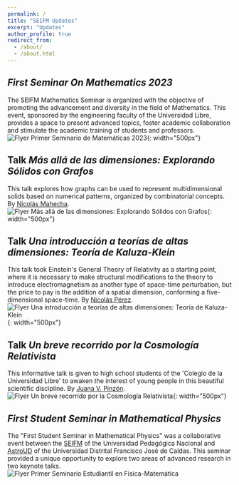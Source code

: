 ```yaml
---
permalink: /
title: "SEIFM Updates"
excerpt: "Updates"
author_profile: true
redirect_from: 
  - /about/
  - /about.html
---
```


<i>First Seminar On Mathematics 2023</i>
------
The SEIFM Mathematics Seminar is organized with the objective of promoting the advancement and diversity in the field of Mathematics. This event, sponsored by the engineering faculty of the Universidad Libre, provides a space to present advanced topics, foster academic collaboration and stimulate the academic training of students and professors.
![Flyer Primer Seminario de Matemáticas 2023](/images/fsomflyer.jpeg){: width="500px"}

Talk <i>Más allá de las dimensiones: Explorando Sólidos con Grafos</i>
------
This talk explores how graphs can be used to represent multidimensional solids based on numerical patterns, organized by combinatorial concepts. By [Nicolás Mahecha](http://funes.uniandes.edu.co/12869/).
![Flyer Más allá de las dimensiones: Explorando Sólidos con Grafos](/images/nicolam.jpeg){: width="500px"}

Talk <i>Una introducción a teorías de altas dimensiones: Teoría de Kaluza-Klein</i>
------
This talk took Einstein's General Theory of Relativity as a starting point, where it is necessary to make structural modifications to the theory to introduce electromagnetism as another type of space-time perturbation, but the price to pay is the addition of a spatial dimension, conforming a five-dimensional space-time. By [Nicolás Pérez](http://revistas.udistrital.edu.co:8080/index.php/GDLA/article/view/14301). 
![Flyer Una introducción a teorías de altas dimensiones: Teoría de Kaluza-Klein](/images/kkad.jpeg){: width="500px"}

Talk <i>Un breve recorrido por la Cosmología Relativista</i>
------
This informative talk is given to high school students of the 'Colegio de la Universidad Libre' to awaken the interest of young people in this beautiful scientific discipline. By [Juana V. Pinzón](https://www.researchgate.net/profile/Juana-Pinzon).
![Flyer Un breve recorrido por la Cosmología Relativista](/images/brcr.jpeg){: width="500px"}

<i>First Student Seminar in Mathematical Physics</i>
------
The "First Student Seminar in Mathematical Physics" was a collaborative event between the [SEIFM](https://www.instagram.com/seinfismat/) of the Universidad Pedagógica Nacional and [AstroUD](https://www.instagram.com/astro_ud/) of the Universidad Distrital Francisco José de Caldas. This seminar provided a unique opportunity to explore two areas of advanced research in two keynote talks.
![Flyer Primer Seminario Estudiantil en Física-Matemática](/images/flyer1.jpeg)






